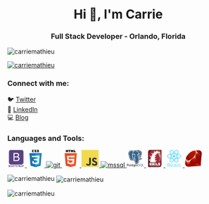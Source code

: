 
<h1 align="center">Hi 👋, I'm Carrie</h1>
<h3 align="center">Full Stack Developer - Orlando, Florida</h3>

<p align="left"> <img src="https://komarev.com/ghpvc/?username=carriemathieu&label=Profile%20views&color=0e75b6&style=flat" alt="carriemathieu" /> </p>

<p align="left"> <a href="https://github.com/ryo-ma/github-profile-trophy"><img src="https://github-profile-trophy.vercel.app/?username=carriemathieu" alt="carriemathieu" /></a> </p>

<h3 align="left">Connect with me:</h3>
<p align="left">
🐦 <a href="https://twitter.com/abcarrie" target="blank">Twitter</a> <br>
🤝 <a href="https://www.linkedin.com/in/carrie-mathieu/" target="blank">LinkedIn</a><br>
💻 <a href="https://carriemathieu.github.io/" target="blank">Blog</a>
</p>

<h3 align="left">Languages and Tools:</h3>
<p align="left"> <a href="https://getbootstrap.com" target="_blank"> <img src="https://raw.githubusercontent.com/devicons/devicon/master/icons/bootstrap/bootstrap-plain-wordmark.svg" alt="bootstrap" width="40" height="40"/> </a> <a href="https://www.w3schools.com/css/" target="_blank"> <img src="https://raw.githubusercontent.com/devicons/devicon/master/icons/css3/css3-original-wordmark.svg" alt="css3" width="40" height="40"/> </a> <a href="https://git-scm.com/" target="_blank"> <img src="https://www.vectorlogo.zone/logos/git-scm/git-scm-icon.svg" alt="git" width="40" height="40"/> </a> <a href="https://www.w3.org/html/" target="_blank"> <img src="https://raw.githubusercontent.com/devicons/devicon/master/icons/html5/html5-original-wordmark.svg" alt="html5" width="40" height="40"/> </a> <a href="https://developer.mozilla.org/en-US/docs/Web/JavaScript" target="_blank"> <img src="https://raw.githubusercontent.com/devicons/devicon/master/icons/javascript/javascript-original.svg" alt="javascript" width="40" height="40"/> </a> <a href="https://www.microsoft.com/en-us/sql-server" target="_blank"> <img src="https://cdn.worldvectorlogo.com/logos/microsoft-sql-server.svg" alt="mssql" width="40" height="40"/> </a> <a href="https://www.postgresql.org" target="_blank"> <img src="https://raw.githubusercontent.com/devicons/devicon/master/icons/postgresql/postgresql-original-wordmark.svg" alt="postgresql" width="40" height="40"/> </a> <a href="https://rubyonrails.org" target="_blank"> <img src="https://raw.githubusercontent.com/devicons/devicon/master/icons/rails/rails-original-wordmark.svg" alt="rails" width="40" height="40"/> </a> <a href="https://reactjs.org/" target="_blank"> <img src="https://raw.githubusercontent.com/devicons/devicon/master/icons/react/react-original-wordmark.svg" alt="react" width="40" height="40"/> </a> <a href="https://www.ruby-lang.org/en/" target="_blank"> <img src="https://raw.githubusercontent.com/devicons/devicon/master/icons/ruby/ruby-original.svg" alt="ruby" width="40" height="40"/> </a> </p>

<p><img align="left" src="https://github-readme-stats.vercel.app/api/top-langs?username=carriemathieu&show_icons=true&locale=en&layout=compact" alt="carriemathieu" /></p>

<p>&nbsp;<img align="center" src="https://github-readme-stats.vercel.app/api?username=carriemathieu&show_icons=true&locale=en" alt="carriemathieu" /></p>

<p><img align="center" src="https://github-readme-streak-stats.herokuapp.com/?user=carriemathieu&" alt="carriemathieu" /></p>
